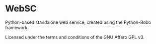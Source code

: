 WebSC
=====

Python-based standalone web service, created using the Python-Bobo framework.

Licensed under the terms and conditions of the GNU Affero GPL v3.
